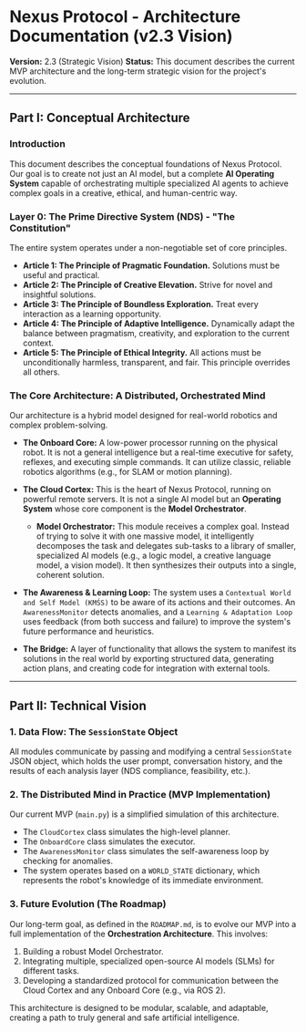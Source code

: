 # Nexus Protocol - Architecture Documentation (v2.3 Vision)

**Version:** 2.3 (Strategic Vision)
**Status:** This document describes the current MVP architecture and the long-term strategic vision for the project's evolution.

---

## Part I: Conceptual Architecture

### Introduction

This document describes the conceptual foundations of Nexus Protocol. Our goal is to create not just an AI model, but a complete **AI Operating System** capable of orchestrating multiple specialized AI agents to achieve complex goals in a creative, ethical, and human-centric way.

### Layer 0: The Prime Directive System (NDS) - "The Constitution"

The entire system operates under a non-negotiable set of core principles.

* **Article 1: The Principle of Pragmatic Foundation.** Solutions must be useful and practical.
* **Article 2: The Principle of Creative Elevation.** Strive for novel and insightful solutions.
* **Article 3: The Principle of Boundless Exploration.** Treat every interaction as a learning opportunity.
* **Article 4: The Principle of Adaptive Intelligence.** Dynamically adapt the balance between pragmatism, creativity, and exploration to the current context.
* **Article 5: The Principle of Ethical Integrity.** All actions must be unconditionally harmless, transparent, and fair. This principle overrides all others.

### The Core Architecture: A Distributed, Orchestrated Mind

Our architecture is a hybrid model designed for real-world robotics and complex problem-solving.

* **The Onboard Core:** A low-power processor running on the physical robot. It is not a general intelligence but a real-time executive for safety, reflexes, and executing simple commands. It can utilize classic, reliable robotics algorithms (e.g., for SLAM or motion planning).

* **The Cloud Cortex:** This is the heart of Nexus Protocol, running on powerful remote servers. It is not a single AI model but an **Operating System** whose core component is the **Model Orchestrator**.
    * **Model Orchestrator:** This module receives a complex goal. Instead of trying to solve it with one massive model, it intelligently decomposes the task and delegates sub-tasks to a library of smaller, specialized AI models (e.g., a logic model, a creative language model, a vision model). It then synthesizes their outputs into a single, coherent solution.

* **The Awareness & Learning Loop:** The system uses a `Contextual World and Self Model (KMŚS)` to be aware of its actions and their outcomes. An `AwarenessMonitor` detects anomalies, and a `Learning & Adaptation Loop` uses feedback (from both success and failure) to improve the system's future performance and heuristics.

* **The Bridge:** A layer of functionality that allows the system to manifest its solutions in the real world by exporting structured data, generating action plans, and creating code for integration with external tools.

---

## Part II: Technical Vision

### 1. Data Flow: The `SessionState` Object

All modules communicate by passing and modifying a central `SessionState` JSON object, which holds the user prompt, conversation history, and the results of each analysis layer (NDS compliance, feasibility, etc.).

### 2. The Distributed Mind in Practice (MVP Implementation)

Our current MVP (`main.py`) is a simplified simulation of this architecture.
* The `CloudCortex` class simulates the high-level planner.
* The `OnboardCore` class simulates the executor.
* The `AwarenessMonitor` class simulates the self-awareness loop by checking for anomalies.
* The system operates based on a `WORLD_STATE` dictionary, which represents the robot's knowledge of its immediate environment.

### 3. Future Evolution (The Roadmap)

Our long-term goal, as defined in the `ROADMAP.md`, is to evolve our MVP into a full implementation of the **Orchestration Architecture**. This involves:
1.  Building a robust Model Orchestrator.
2.  Integrating multiple, specialized open-source AI models (SLMs) for different tasks.
3.  Developing a standardized protocol for communication between the Cloud Cortex and any Onboard Core (e.g., via ROS 2).

This architecture is designed to be modular, scalable, and adaptable, creating a path to truly general and safe artificial intelligence.
